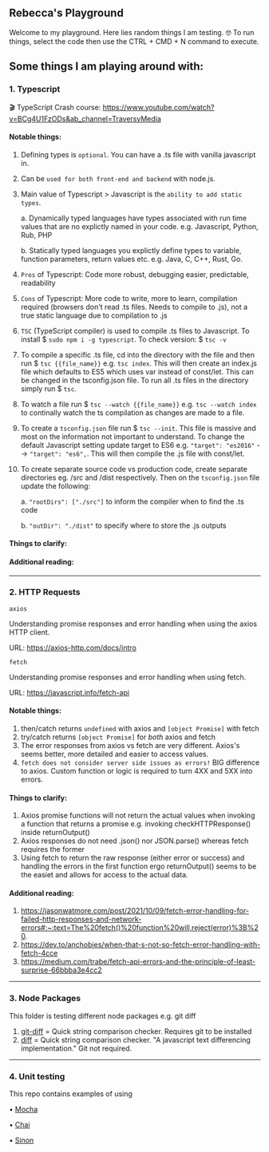 ## Rebecca's Playground

Welcome to my playground. Here lies random things I am testing. 🤓 To run things, select the code
then use the CTRL + CMD + N command to execute.

## Some things I am playing around with:

### 1. Typescript

🎬 TypeScript Crash course: https://www.youtube.com/watch?v=BCg4U1FzODs&ab_channel=TraversyMedia

#### Notable things:

1. Defining types is `optional`. You can have a .ts file with vanilla javascript in.
2. Can be `used for both front-end and backend` with node.js.
3. Main value of Typescript > Javascript is the `ability to add static types`.

   a. Dynamically typed languages have types associated with run time values that are no explictly named in your code. e.g. Javascript, Python, Rub, PHP

   b. Statically typed languages you explictly define types to variable, function parameters, return values etc. e.g. Java, C, C++, Rust, Go.

4. `Pros` of Typescript: Code more robust, debugging easier, predictable, readability
5. `Cons` of Typescript: More code to write, more to learn, compilation required (browsers don't read .ts files. Needs to compile to .js), not a true static language due to compilation to .js
6. `TSC` (TypeScript compiler) is used to compile .ts files to Javascript. To install $ `sudo npm i -g typescript`. To check version: $ `tsc -v`
7. To compile a specific .ts file, cd into the directory with the file and then run $ `tsc {{file_name}}` e.g. `tsc index`. This will then create an index.js file which defaults to ES5 which uses var instead of const/let. This can be changed in the tsconfig.json file. To run all .ts files in the directory simply run $ `tsc`.
8. To watch a file run $ `tsc --watch {{file_name}}` e.g. `tsc --watch index` to continally watch the ts compilation as changes are made to a file.
9. To create a `tsconfig.json` file run $ `tsc --init`. This file is massive and most on the information not important to understand. To change the default Javascript setting update target to ES6 e.g. `"target": "es2016"` --> `"target": "es6",`. This will then compile the .js file with const/let.
10. To create separate source code vs production code, create separate directories eg. /src and /dist respectively. Then on the `tsconfig.json` file update the following:

    a. `"rootDirs": ["./src"]` to inform the compiler when to find the .ts code

    b. `"outDir": "./dist"` to specify where to store the .js outputs

#### Things to clarify:

#### Additional reading:

---

### 2. HTTP Requests

`axios`

Understanding promise responses and error handling when using the axios HTTP client.

URL: https://axios-http.com/docs/intro

`fetch`

Understanding promise responses and error handling when using fetch.

URL: https://javascript.info/fetch-api

#### Notable things:

1. then/catch returns `undefined` with axios and `[object Promise]` with fetch
2. try/catch returns `[object Promise]` for _both_ axios and fetch
3. The error responses from axios vs fetch are very different. Axios's seems better, more detailed and easier to access values.
4. `fetch does not consider server side issues as errors!` BIG difference to axios. Custom function or logic is required to turn 4XX and 5XX into errors.

#### Things to clarify:

1. Axios promise functions will not return the actual values when invoking a function that returns a promise e.g. invoking checkHTTPResponse() inside returnOutput()
2. Axios responses do not need .json() nor JSON.parse() whereas fetch requires the former
3. Using fetch to return the raw response (either error or success) and handling the errors in the first function ergo returnOutput() seems to be the easiet and allows for access to the actual data.

#### Additional reading:

1. https://jasonwatmore.com/post/2021/10/09/fetch-error-handling-for-failed-http-responses-and-network-errors#:~:text=The%20fetch()%20function%20will,reject(error)%3B%20.
2. https://dev.to/anchobies/when-that-s-not-so-fetch-error-handling-with-fetch-4cce
3. https://medium.com/trabe/fetch-api-errors-and-the-principle-of-least-surprise-66bbba3e4cc2

---

### 3. Node Packages

This folder is testing different node packages e.g. git diff

1. [git-diff](https://www.npmjs.com/package/git-diff) = Quick string comparison checker. Requires git to be installed
2. [diff](https://www.npmjs.com/package/diff) = Quick string comparison checker. "A javascript text differencing implementation." Git not required.

---

### 4. Unit testing

This repo contains examples of using

• [Mocha](https://mochajs.org/)

• [Chai](https://www.chaijs.com/)

• [Sinon](https://sinonjs.org/)
